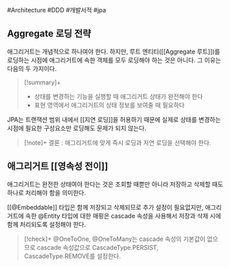 #Architecture #DDD #개발서적 #jpa 


## Aggregate 로딩 전략
애그리거트는 개념적으로 하나여야 한다. 하지만, 루트 엔티티([[Aggregate 루트]])를 로딩하는 시점에 애그리거트에 속한 객체를 모두 로딩해야 하는 것은 아니다. 그 이유는 다음의 두 가지이다.

> [!summary]+ 
> + 상태를 변경하는 기능을 실행할 때 애그리거트 상태가 완전해야 한다
> + 표현 영역에서 애그리거트의 상태 정보를 보여줄 때 필요하다

JPA는 트랜잭션 범위 내에서 [[지연 로딩]]을 허용하기 때문에 실제로 상태를 변경하는 시점에 필요한 구성요소만 로딩해도 문제가 되지 않는다.

> [!note]+ 
> 결론 : 애그리거트에 맞게 즉시 로딩과 지연 로딩을 선택해야 한다.


## 애그리거트 [[영속성 전이]]
애그리거트는 완전한 상태여야 한다는 것은 조회할 때뿐만 아니라 저장하고 삭제할 때도 하나로 처리해야 함을 의미한다.

[[@Embeddable]] 타입은 함께 저장되고 삭제되므로 추가 설정이 필요없지만, 애그리거트에 속한 @Entity 타입에 대한 매핑은 cascade 속성을 사용해서 저장과 삭제 시에 함께 처리되도록 설정해야 한다.

> [!check]+ 
> @OneToOne, @OneToMany는 cascade 속성의 기본값이 없으므로 cascade 속성값으로 CascadeType.PERSIST, CascadeType.REMOVE를 설정한다.